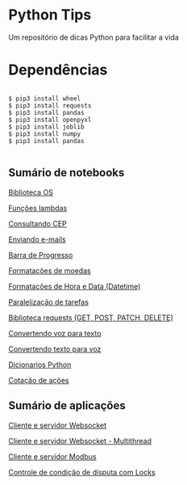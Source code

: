 # Python Tips
<p align="justify"> Um repositório de dicas Python para facilitar a vida </p>

# Dependências

```

$ pip3 install wheel
$ pip3 install requests
$ pip3 install pandas
$ pip3 install openpyxl
$ pip3 install joblib
$ pip3 install numpy
$ pip3 install pandas


```

## Sumário de notebooks

<p>
  <a href="https://github.com/bruiglesias/python-tips/blob/master/jupyter_notebooks/biblioteca_os.ipynb">Biblioteca OS</a>
</p>

<p>
  <a href="https://github.com/bruiglesias/python-tips/blob/master/jupyter_notebooks/usando_funcoes_lambdas.ipynb">Funções lambdas</a>
</p>


<p>
  <a href="https://github.com/bruiglesias/python-tips/blob/master/jupyter_notebooks/consultando_API_de_CEP.ipynb">Consultando CEP</a>
</p>

<p>
  <a href="https://github.com/bruiglesias/python-tips/blob/master/jupyter_notebooks/enviando e-mail_simples_com_python_gmail.ipynb">Enviando e-mails</a>
</p>


<p>
  <a href="https://github.com/bruiglesias/python-tips/blob/master/jupyter_notebooks/barra_de_progresso_no_terminal.ipynb">Barra de Progresso</a>
</p>

<p>
  <a href="https://github.com/bruiglesias/python-tips/blob/master/jupyter_notebooks/formatando_moeda.ipynb">Formatações de moedas</a>
</p>

<p>
  <a href="https://github.com/bruiglesias/python-tips/blob/master/jupyter_notebooks/trabalhando_com_datetime.ipynb">Formatações de Hora e Data (Datetime)</a>
</p>

<p>
  <a href="https://github.com/bruiglesias/python-tips/blob/master/jupyter_notebooks/paralelismo_com_parallel.ipynb">Paralelização de tarefas</a>
</p>

<p>
  <a href="https://github.com/bruiglesias/python-tips/blob/master/jupyter_notebooks/requests_get_post_patch_delete.ipynb">Biblioteca requests (GET, POST, PATCH, DELETE)</a>
</p>

<p>
  <a href="https://github.com/bruiglesias/python-tips/blob/master/jupyter_notebooks/convertendo_voz_para_texto.ipynb">Convertendo voz para texto</a>
</p>


<p>
  <a href="https://github.com/bruiglesias/python-tips/blob/master/jupyter_notebooks/convertendo_voz_para_texto.ipynb">Convertendo texto para voz</a>
</p>


<p>
  <a href="https://github.com/bruiglesias/python-tips/blob/master/jupyter_notebooks/dicionarios_python.ipynb">Dicionarios Python</a>
</p>

<p>
  <a href="https://github.com/bruiglesias/python-tips/blob/master/jupyter_notebooks/pegando_cotacao_de_acoes.ipynb">Cotação de ações</a>
</p>


## Sumário de aplicações

<p>
  <a href="https://github.com/bruiglesias/python-tips/blob/master/aplicacoes/websocket/">Cliente e servidor Websocket</a>
</p>

<p>
  <a href="https://github.com/bruiglesias/python-tips/blob/master/aplicacoes/websocket_multithread/">Cliente e servidor Websocket - Multithread</a>
</p>

<p>
  <a href="https://github.com/bruiglesias/python-tips/blob/master/aplicacoes/modbus/">Cliente e servidor Modbus</a>
</p>

<p>
  <a href="https://github.com/bruiglesias/python-tips/blob/master/aplicacoes/bloqueios_locks/">Controle de condição de disputa com Locks</a>
</p>
